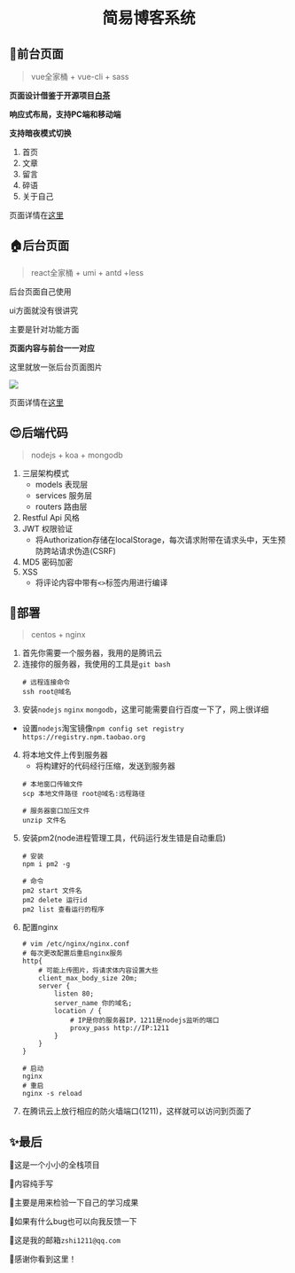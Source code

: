 # <div align="center">简易博客系统</div>

## 🌳前台页面
> vue全家桶 + vue-cli + sass

**页面设计借鉴于开源项目[白茶](https://raindays.cn/)**

**响应式布局，支持PC端和移动端**

**支持暗夜模式切换**

1. 首页
2. 文章
3. 留言
4. 碎语
5. 关于自己

页面详情在[这里](http://www.shiisme.top/)

## 🏠后台页面
> react全家桶 + umi + antd +less

后台页面自己使用

ui方面就没有很讲究

主要是针对功能方面

**页面内容与前台一一对应**

这里就放一张后台页面图片

<img src="http://shiisme.top/upload/file.1613706433451.png">

页面详情在[这里](http://www.shiisme.top/admin)


## 😍后端代码
> nodejs + koa + mongodb

1. 三层架构模式
     - models 表现层
     - services 服务层
     - routers 路由层
2. Restful Api 风格
3. JWT 权限验证
   - 将Authorization存储在localStorage，每次请求附带在请求头中，天生预防跨站请求伪造(CSRF)
4.  MD5 密码加密
5. XSS 
    - 将评论内容中带有`<>`标签内用进行编译

## 👏部署
> centos + nginx

1. 首先你需要一个服务器，我用的是腾讯云
2. 连接你的服务器，我使用的工具是`git bash`
     ```shell
    # 远程连接命令
    ssh root@域名
    ```
3. 安装`nodejs` `nginx` `mongodb`，这里可能需要自行百度一下了，网上很详细
 - 设置`nodejs`淘宝镜像`npm config set registry https://registry.npm.taobao.org`
4. 将本地文件上传到服务器
    - 将构建好的代码经行压缩，发送到服务器
    ```shell
    # 本地窗口传输文件 
    scp 本地文件路径 root@域名:远程路径

    # 服务器窗口加压文件
    unzip 文件名
    ```
5. 安装pm2(node进程管理工具，代码运行发生错是自动重启)
    ```shell
    # 安装
    npm i pm2 -g

    # 命令
    pm2 start 文件名
    pm2 delete 运行id
    pm2 list 查看运行的程序
    ```
6. 配置nginx
    ```nginx
    # vim /etc/nginx/nginx.conf
    # 每次更改配置后重启nginx服务
    http{
        # 可能上传图片，将请求体内容设置大些
        client_max_body_size 20m;
        server {
            listen 80;
            server_name 你的域名;
            location / {
                # IP是你的服务器IP，1211是nodejs监听的端口
                proxy_pass http://IP:1211
            }
        }
    }
    ```
    ```shell
    # 启动
    nginx
    # 重启
    nginx -s reload
    ```
7. 在腾讯云上放行相应的防火墙端口(1211)，这样就可以访问到页面了

## ✨最后
🐖这是一个小小的全栈项目

🐂内容纯手写

🌽主要是用来检验一下自己的学习成果

🍎如果有什么bug也可以向我反馈一下

🛴这是我的邮箱`zshi1211@qq.com`

🚗感谢你看到这里！





